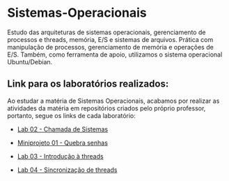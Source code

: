 # Sistemas-Operacionais

Estudo das arquiteturas de sistemas operacionais, gerenciamento de processos e threads, memória, E/S e sistemas de arquivos. Prática com manipulação de processos, gerenciamento de memória e operações de E/S. Também, como ferramenta de apoio, utilizamos o sistema operacional Ubuntu/Debian.


## Link para os laboratórios realizados:

Ao estudar a matéria de Sistemas Operacionais, acabamos por realizar as atividades da matéria em repositórios criados pelo próprio professor, portanto, segue os links de cada laboratório:

 - [Lab 02 - Chamada de Sistemas](https://github.com/fci-sisop20252/lab2-chamadas-de-sistema-JoaoVitorMintz)


 - [Miniprojeto 01 - Quebra senhas](https://github.com/fci-sisop20252/miniproj1-quebrasenhas-g9)

 
 - [Lab 03 - Introdução à threads](https://github.com/fci-sisop20252/lab3-introthreads-JoaoVitorMintz)

 - [Lab 04 - Sincronização de threads](https://github.com/JoaoVitorMintz/lab-4-syncthreads-JoaoVitorMintz)
